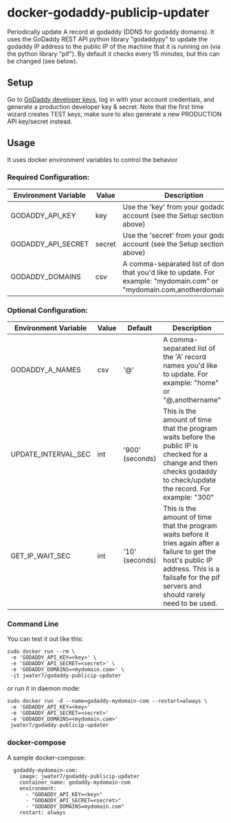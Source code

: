 # docker-godaddy-publicip-updater
Periodically update A record at godaddy (DDNS for godaddy domains).  It uses the GoDaddy REST API python library "godaddypy" to update the godaddy IP address to the public IP of the machine that it is running on (via the python library "pif"). By default it checks every 15 minutes, but this can be changed (see below).

## Setup
Go to [GoDaddy developer keys](https://developer.godaddy.com/keys/), log in with your account credentials, and generate a production developer key & secret. Note that the first time wizard creates TEST keys, make sure to also generate a new PRODUCTION API key/secret instead.

## Usage

It uses docker environment variables to control the behavior

### Required Configuration:
| Environment Variable | Value  | Description |
| -------------------- | ------ | ----------- |
| GODADDY_API_KEY      | key    | Use the 'key' from your godaddy account (see the Setup section above) |
| GODADDY_API_SECRET   | secret | Use the 'secret' from your godaddy account (see the Setup section above) |
| GODADDY_DOMAINS      | csv    | A comma-separated list of domains that you'd like to update.  For example: "mydomain.com" or "mydomain.com,anotherdomain.com" |

### Optional Configuration:
| Environment Variable | Value  | Default         | Description |
| -------------------- | ------ | --------------- | ----------- |
| GODADDY_A_NAMES      | csv    | '@'             | A comma-separated list of the 'A' record names you'd like to update.  For example: "home" or "@,anothername" |
| UPDATE_INTERVAL_SEC  | int    | '900' (seconds) | This is the amount of time that the program waits before the public IP is checked for a change and then checks godaddy to check/update the record.  For example: "300" |
| GET_IP_WAIT_SEC      | int    | '10' (seconds)  | This is the amount of time that the program waits before it tries again after a failure to get the host's public IP address.  This is a failsafe for the pif servers and should rarely need to be used.

### Command Line
You can test it out like this:
~~~
sudo docker run --rm \
 -e 'GODADDY_API_KEY=<key>' \
 -e 'GODADDY_API_SECRET=<secret>' \
 -e 'GODADDY_DOMAINS=<mydomain.com>' \
 -it jwater7/godaddy-publicip-updater
~~~

or run it in daemon mode:
~~~
sudo docker run -d --name=godaddy-mydomain-com --restart=always \
 -e 'GODADDY_API_KEY=<key>'
 -e 'GODADDY_API_SECRET=<secret>'
 -e 'GODADDY_DOMAINS=<mydomain.com>'
 jwater7/godaddy-publicip-updater
~~~

### docker-compose
A sample docker-compose:
~~~
  godaddy-mydomain-com:
    image: jwater7/godaddy-publicip-updater
    container_name: godaddy-mydomain-com
    environment:
      - "GODADDY_API_KEY=<key>"
      - "GODADDY_API_SECRET=<secret>"
      - "GODADDY_DOMAINS=mydomain.com"
    restart: always
~~~

